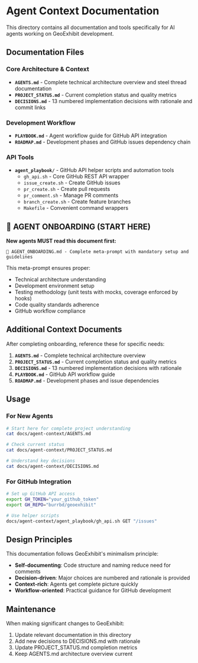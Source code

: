 # Agent Context Documentation

This directory contains all documentation and tools specifically for AI agents working on GeoExhibit development.

## Documentation Files

### Core Architecture & Context
- **`AGENTS.md`** - Complete technical architecture overview and steel thread documentation
- **`PROJECT_STATUS.md`** - Current completion status and quality metrics
- **`DECISIONS.md`** - 13 numbered implementation decisions with rationale and commit links

### Development Workflow
- **`PLAYBOOK.md`** - Agent workflow guide for GitHub API integration
- **`ROADMAP.md`** - Development phases and GitHub issues dependency chain

### API Tools
- **`agent_playbook/`** - GitHub API helper scripts and automation tools
  - `gh_api.sh` - Core GitHub REST API wrapper
  - `issue_create.sh` - Create GitHub issues
  - `pr_create.sh` - Create pull requests
  - `pr_comment.sh` - Manage PR comments
  - `branch_create.sh` - Create feature branches
  - `Makefile` - Convenient command wrappers

## 🚀 **AGENT ONBOARDING (START HERE)**

**New agents MUST read this document first:**
```
📖 AGENT_ONBOARDING.md - Complete meta-prompt with mandatory setup and guidelines
```

This meta-prompt ensures proper:
- Technical architecture understanding
- Development environment setup  
- Testing methodology (unit tests with mocks, coverage enforced by hooks)
- Code quality standards adherence
- GitHub workflow compliance

## Additional Context Documents

After completing onboarding, reference these for specific needs:

1. **`AGENTS.md`** - Complete technical architecture overview
2. **`PROJECT_STATUS.md`** - Current completion status and quality metrics  
3. **`DECISIONS.md`** - 13 numbered implementation decisions with rationale
4. **`PLAYBOOK.md`** - GitHub API workflow guide
5. **`ROADMAP.md`** - Development phases and issue dependencies

## Usage

### For New Agents
```bash
# Start here for complete project understanding
cat docs/agent-context/AGENTS.md

# Check current status
cat docs/agent-context/PROJECT_STATUS.md

# Understand key decisions
cat docs/agent-context/DECISIONS.md
```

### For GitHub Integration
```bash
# Set up GitHub API access
export GH_TOKEN="your_github_token"
export GH_REPO="burrbd/geoexhibit"

# Use helper scripts
docs/agent-context/agent_playbook/gh_api.sh GET "/issues"
```

## Design Principles

This documentation follows GeoExhibit's minimalism principle:
- **Self-documenting**: Code structure and naming reduce need for comments
- **Decision-driven**: Major choices are numbered and rationale is provided
- **Context-rich**: Agents get complete picture quickly
- **Workflow-oriented**: Practical guidance for GitHub development

## Maintenance

When making significant changes to GeoExhibit:
1. Update relevant documentation in this directory
2. Add new decisions to DECISIONS.md with rationale
3. Update PROJECT_STATUS.md completion metrics
4. Keep AGENTS.md architecture overview current